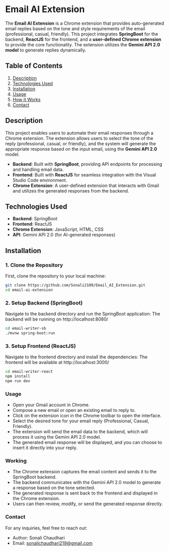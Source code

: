 # Email AI Extension

The **Email AI Extension** is a Chrome extension that provides auto-generated email replies based on the tone and style requirements of the email (professional, casual, friendly). This project integrates **SpringBoot** for the backend, **ReactJS** for the frontend, and a **user-defined Chrome extension** to provide the core functionality. The extension utilizes the **Gemini API 2.0 model** to generate replies dynamically.

## Table of Contents
1. [Description](#description)
2. [Technologies Used](#technologies-used)
3. [Installation](#installation)
4. [Usage](#usage)
5. [How it Works](#how-it-works)
6. [Contact](#contact)

## Description

This project enables users to automate their email responses through a Chrome extension. The extension allows users to select the tone of the reply (professional, casual, or friendly), and the system will generate the appropriate response based on the input email, using the **Gemini API 2.0** model.

- **Backend**: Built with **SpringBoot**, providing API endpoints for processing and handling email data.
- **Frontend**: Built with **ReactJS** for seamless integration with the Visual Studio Code environment.
- **Chrome Extension**: A user-defined extension that interacts with Gmail and utilizes the generated responses from the backend.

## Technologies Used

- **Backend**: SpringBoot
- **Frontend**: ReactJS
- **Chrome Extension**: JavaScript, HTML, CSS
- **API**: Gemini API 2.0 (for AI-generated responses)

## Installation

### 1. Clone the Repository
First, clone the repository to your local machine:

```bash
git clone https://github.com/Sonali2109/Email_AI_Extension.git
cd email-ai-extension
```

### 2. Setup Backend (SpringBoot)
Navigate to the backend directory and run the SpringBoot application:
The backend will be running on http://localhost:8080/

```bash
cd email-writer-sb
./mvnw spring-boot:run
```

### 3. Setup Frontend (ReactJS)
Navigate to the frontend directory and install the dependencies:
The frontend will be available at http://localhost:3000/

```bash
cd email-writer-react
npm install
npm run dev
```

### Usage
  - Open your Gmail account in Chrome.
  - Compose a new email or open an existing email to reply to.
  - Click on the extension icon in the Chrome toolbar to open the interface.
  - Select the desired tone for your email reply (Professional, Casual, Friendly).
  - The extension will send the email data to the backend, which will process it using the Gemini API 2.0 model.
  - The generated email response will be displayed, and you can choose to insert it directly into your reply.

### Working 
  - The Chrome extension captures the email content and sends it to the SpringBoot backend.
  - The backend communicates with the Gemini API 2.0 model to generate a response based on the tone selected.
  - The generated response is sent back to the frontend and displayed in the Chrome extension.
  - Users can then review, modify, or send the generated response directly.
      
### Contact
For any inquiries, feel free to reach out:

- Author: Sonali Chaudhari
- Email: sonalichaudhari219@gmail.com
